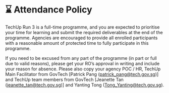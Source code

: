 # ⌛ Attendance Policy

TechUp Run 3 is a full-time programme, and you are expected to prioritise your time for learning and submit the required deliverables at the end of the programme. Agencies are encouraged to provide all enrolled participants with a reasonable amount of protected time to fully participate in this programme.

If you need to be excused from any part of the programme (in part or full due to valid reasons), please get your RO’s approval in writing and include your reason for absence. Please also copy your agency POC / HR, TechUp Main Facilitator from GovTech \[Patrick Pang ([patrick\_pang@tech.gov.sg](mailto:patrick\_pang@tech.gov.sg))] and TechUp team members from GovTech \[Jeanette Tan ([jeanette\_tan@tech.gov.sg](mailto:jeanette\_tan@tech.gov.sg))] and Yanting Tong ([Tong\_Yanting@tech.gov.sg](mailto:Tong\_Yanting@tech.gov.sg)).

